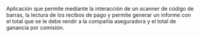 Aplicación que permite mediante la interacción de un scanner de código de barras, la lectura de los recibos de pago y permite generar un informe con el total que se le debe rendir a la compañía aseguradora y el total de ganancia por comisión.